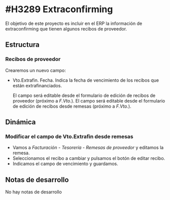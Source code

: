 # #H3289 Extraconfirming

El objetivo de este proyecto es incluir en el ERP la información de extraconfirming que tienen algunos recibos de proveedor.

## Estructura

### Recibos de proveedor
Crearemos un nuevo campo:
* Vto.Extrafin. Fecha. Indica la fecha de vencimiento de los recibos que están extrafinanciados.

    El campo será editable desde el formulario de edición de recibos de proveedor (próximo a *F.Vto.*).
    El campo será editable desde el formulario de edición de recibos desde remesas (próximo a *F.Vto.*).

## Dinámica

### Modificar el campo de Vto.Extrafin desde remesas
* Vamos a *Facturación - Tesorería - Remesas de proveedor* y editamos la remesa.
* Seleccionamos el recibo a cambiar y pulsamos el botón de editar recibo.
* Indicamos el campo de vencimiento y guardamos.

## Notas de desarrollo
No hay notas de desarrollo
